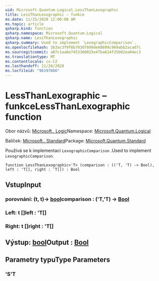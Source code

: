 ```yaml
---
uid: Microsoft.Quantum.Logical.LessThanLexographic
title: LessThanLexographic – funkce
ms.date: 11/25/2020 12:00:00 AM
ms.topic: article
qsharp.kind: function
qsharp.namespace: Microsoft.Quantum.Logical
qsharp.name: LessThanLexographic
qsharp.summary: Used to implement `LexographicComparison`.
ms.openlocfilehash: 3b3ac3f9f8b70307099de60899c969abb2acad7c
ms.sourcegitcommit: a87c1aa8e7453360025e47ba614f25b02ea84ec3
ms.translationtype: MT
ms.contentlocale: cs-CZ
ms.lasthandoff: 11/26/2020
ms.locfileid: "96197666"
---
```

# <a name="lessthanlexographic-function"></a><span data-ttu-id="aefcb-102">LessThanLexographic – funkce</span><span class="sxs-lookup"><span data-stu-id="aefcb-102">LessThanLexographic function</span></span>

<span data-ttu-id="aefcb-103">Obor názvů: [Microsoft.. Logic](xref:Microsoft.Quantum.Logical)</span><span class="sxs-lookup"><span data-stu-id="aefcb-103">Namespace: [Microsoft.Quantum.Logical](xref:Microsoft.Quantum.Logical)</span></span>

<span data-ttu-id="aefcb-104">Balíček: [Microsoft.. Standard](https://nuget.org/packages/Microsoft.Quantum.Standard)</span><span class="sxs-lookup"><span data-stu-id="aefcb-104">Package: [Microsoft.Quantum.Standard](https://nuget.org/packages/Microsoft.Quantum.Standard)</span></span>


<span data-ttu-id="aefcb-105">Používá se k implementaci `LexographicComparison` .</span><span class="sxs-lookup"><span data-stu-id="aefcb-105">Used to implement `LexographicComparison`.</span></span>

```qsharp
function LessThanLexographic<'T> (comparison : (('T, 'T) -> Bool), left : 'T[], right : 'T[]) : Bool
```


## <a name="input"></a><span data-ttu-id="aefcb-106">Vstup</span><span class="sxs-lookup"><span data-stu-id="aefcb-106">Input</span></span>

### <a name="comparison--tt---bool"></a><span data-ttu-id="aefcb-107">porovnání: (t, t)-> [bool](xref:microsoft.quantum.lang-ref.bool)</span><span class="sxs-lookup"><span data-stu-id="aefcb-107">comparison : ('T,'T) -> [Bool](xref:microsoft.quantum.lang-ref.bool)</span></span>




### <a name="left--t"></a><span data-ttu-id="aefcb-108">Left: t []</span><span class="sxs-lookup"><span data-stu-id="aefcb-108">left : 'T[]</span></span>




### <a name="right--t"></a><span data-ttu-id="aefcb-109">Right: t []</span><span class="sxs-lookup"><span data-stu-id="aefcb-109">right : 'T[]</span></span>





## <a name="output--bool"></a><span data-ttu-id="aefcb-110">Výstup: [bool](xref:microsoft.quantum.lang-ref.bool)</span><span class="sxs-lookup"><span data-stu-id="aefcb-110">Output : [Bool](xref:microsoft.quantum.lang-ref.bool)</span></span>



## <a name="type-parameters"></a><span data-ttu-id="aefcb-111">Parametry typu</span><span class="sxs-lookup"><span data-stu-id="aefcb-111">Type Parameters</span></span>

### <a name="t"></a><span data-ttu-id="aefcb-112">'S</span><span class="sxs-lookup"><span data-stu-id="aefcb-112">'T</span></span>

